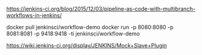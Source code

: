 https://jenkins-ci.org/blog/2015/12/03/pipeline-as-code-with-multibranch-workflows-in-jenkins/



docker pull jenkinsci/workflow-demo
docker run -p 8080:8080 -p 8081:8081 -p 9418:9418 -ti jenkinsci/workflow-demo


https://wiki.jenkins-ci.org/display/JENKINS/Mock+Slave+Plugin

